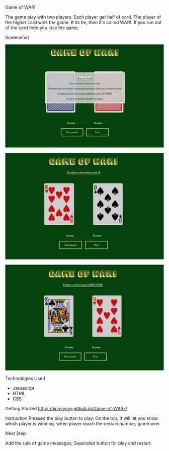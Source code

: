 Game of WAR!

The game play with two players. Each player get half of card. The player of the higher card wins the game. If its tie, then it's called WAR!. If you run out of the card then you lose the game. 

Screenshot 

![main](assets/imagescreenshot/main.jpg)

![startgame](assets/imagescreenshot/playing.jpg)

![endgame](assets/imagescreenshot/gameend.jpg)

Technologies Used

- Javascript 
- HTML
- CSS

Getting Started https://jinnyyyyy.github.io/Game-of-WAR-/

Instruction Pressed the play button to play. On the top, It will let you know which player is winning. when player reach the certain number, game over

Next Step

Add the rule of game messages, Seperated button for play and restart.

